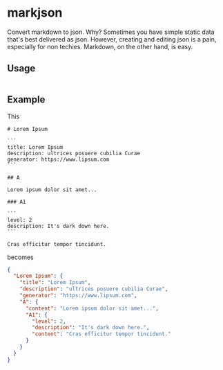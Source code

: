 # markjson

Convert markdown to json. Why? Sometimes you have simple static data that's best
delivered as json. However, creating and editing json is a pain, especially for
non techies. Markdown, on the other hand, is easy.

## Usage

```

```

## Example

This

    # Lorem Ipsum

    ```
    title: Lorem Ipsum
    description: ultrices posuere cubilia Curae
    generator: https://www.lipsum.com
    ```

    ## A

    Lorem ipsum dolor sit amet...

    ### A1

    ```
    level: 2
    description: It's dark down here.
    ```

    Cras efficitur tempor tincidunt.

becomes

```json
{
  "Lorem Ipsum": {
    "title": "Lorem Ipsum",
    "description": "ultrices posuere cubilia Curae",
    "generator": "https://www.lipsum.com",
    "A": {
      "content": "Lorem ipsum dolor sit amet...",
      "A1": {
        "level": 2,
        "description": "It's dark down here.",
        "content": "Cras efficitur tempor tincidunt."
      }
    }
  }
}
```

